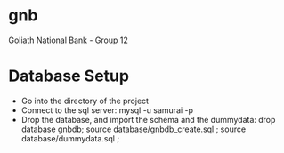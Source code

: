 # gnb
Goliath National Bank - Group 12




# Database Setup
* Go into the directory of the project
* Connect to the sql server:
	mysql -u samurai -p
* Drop the database, and import the schema and the dummydata:
	drop database gnbdb; source database/gnbdb_create.sql ; source database/dummydata.sql ;
